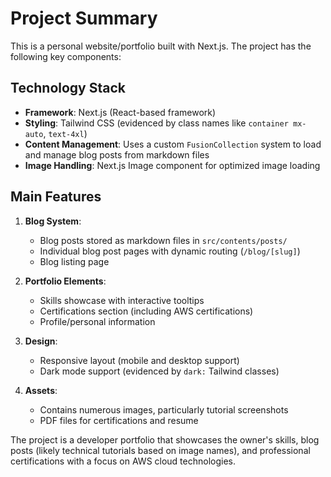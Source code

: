 # Project Summary

This is a personal website/portfolio built with Next.js. The project has the following key components:

## Technology Stack
- **Framework**: Next.js (React-based framework)
- **Styling**: Tailwind CSS (evidenced by class names like `container mx-auto`, `text-4xl`)
- **Content Management**: Uses a custom `FusionCollection` system to load and manage blog posts from markdown files
- **Image Handling**: Next.js Image component for optimized image loading

## Main Features
1. **Blog System**:
   - Blog posts stored as markdown files in `src/contents/posts/`
   - Individual blog post pages with dynamic routing (`/blog/[slug]`)
   - Blog listing page

2. **Portfolio Elements**:
   - Skills showcase with interactive tooltips
   - Certifications section (including AWS certifications)
   - Profile/personal information

3. **Design**:
   - Responsive layout (mobile and desktop support)
   - Dark mode support (evidenced by `dark:` Tailwind classes)

4. **Assets**:
   - Contains numerous images, particularly tutorial screenshots
   - PDF files for certifications and resume

The project is a developer portfolio that showcases the owner's skills, blog posts (likely technical tutorials based on image names), and professional certifications with a focus on AWS cloud technologies.
